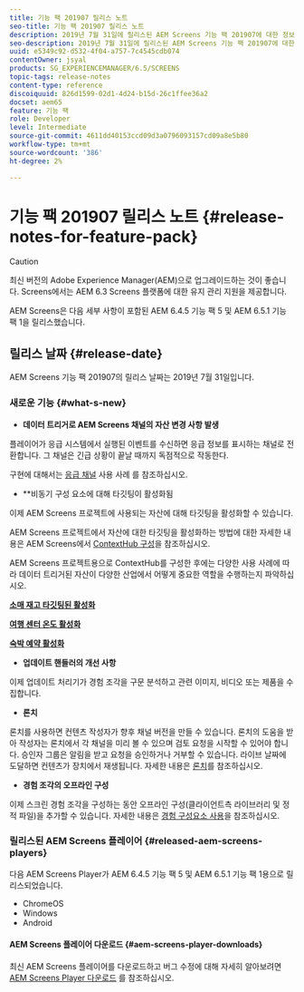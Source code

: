 ```yaml
---
title: 기능 팩 201907 릴리스 노트
seo-title: 기능 팩 201907 릴리스 노트
description: 2019년 7월 31일에 릴리스된 AEM Screens 기능 팩 201907에 대한 정보를 보려면 이 페이지를 따르십시오.
seo-description: 2019년 7월 31일에 릴리스된 AEM Screens 기능 팩 201907에 대한 정보를 보려면 이 페이지를 따르십시오.
uuid: e5349c92-d532-4f04-a757-7c4545cdb074
contentOwner: jsyal
products: SG_EXPERIENCEMANAGER/6.5/SCREENS
topic-tags: release-notes
content-type: reference
discoiquuid: 826d1599-02d1-4d24-b15d-26c1ffee36a2
docset: aem65
feature: 기능 팩
role: Developer
level: Intermediate
source-git-commit: 4611dd40153ccd09d3a0796093157cd09a8e5b80
workflow-type: tm+mt
source-wordcount: '386'
ht-degree: 2%

---
```



# 기능 팩 201907 릴리스 노트 {#release-notes-for-feature-pack}

>[!CAUTION]
>
>최신 버전의 Adobe Experience Manager(AEM)으로 업그레이드하는 것이 좋습니다. Screens에서는 AEM 6.3 Screens 플랫폼에 대한 유지 관리 지원을 제공합니다.

AEM Screens은 다음 세부 사항이 포함된 AEM 6.4.5 기능 팩 5 및 AEM 6.5.1 기능 팩 1을 릴리스했습니다.

## 릴리스 날짜 {#release-date}

AEM Screens 기능 팩 201907의 릴리스 날짜는 2019년 7월 31일입니다.

### 새로운 기능 {#what-s-new}

* **데이터 트리거로 AEM Screens 채널의 자산 변경 사항 발생**

플레이어가 응급 시스템에서 실행된 이벤트를 수신하면 응급 정보를 표시하는 채널로 전환합니다. 그 채널은 긴급 상황이 끝날 때까지 독점적으로 작동한다.

구현에 대해서는 [응급 채널](emergency-channel.md) 사용 사례 를 참조하십시오.

* **비동기 구성 요소에 대해 타깃팅이 활성화됨

이제 AEM Screens 프로젝트에 사용되는 자산에 대해 타깃팅을 활성화할 수 있습니다.

AEM Screens 프로젝트에서 자산에 대한 타깃팅을 활성화하는 방법에 대한 자세한 내용은 AEM Screens에서 [ContextHub 구성](configuring-context-hub.md)을 참조하십시오.

AEM Screens 프로젝트용으로 ContextHub를 구성한 후에는 다양한 사용 사례에 따라 데이터 트리거된 자산이 다양한 산업에서 어떻게 중요한 역할을 수행하는지 파악하십시오.

**[소매 재고 타깃팅된 활성화](retail-inventory-activation.md)**

**[여행 센터 온도 활성화](local-temperature-activation.md)**

**[숙박 예약 활성화](hospitality-reservation-activation.md)**

* **업데이트 핸들러의 개선 사항**

이제 업데이트 처리기가 경험 조각을 구문 분석하고 관련 이미지, 비디오 또는 제품을 수집합니다.

* **론치**

론치를 사용하면 컨텐츠 작성자가 향후 채널 버전을 만들 수 있습니다. 론치의 도움을 받아 작성자는 론치에서 각 채널을 미리 볼 수 있으며 검토 요청을 시작할 수 있어야 합니다. 승인자 그룹은 알림을 받고 요청을 승인하거나 거부할 수 있습니다. 라이브 날짜에 도달하면 컨텐츠가 장치에서 재생됩니다.
자세한 내용은 [론치](launches.md)를 참조하십시오.

* **경험 조각의 오프라인 구성**

이제 스크린 경험 조각을 구성하는 동안 오프라인 구성(클라이언트측 라이브러리 및 정적 파일)을 추가할 수 있습니다. 자세한 내용은 [경험 구성요소 사용](experience-fragments-in-screens.md)을 참조하십시오.

### 릴리스된 AEM Screens 플레이어 {#released-aem-screens-players}

다음 AEM Screens Player가 AEM 6.4.5 기능 팩 5 및 AEM 6.5.1 기능 팩 1용으로 릴리스되었습니다.

* ChromeOS
* Windows
* Android

#### AEM Screens 플레이어 다운로드 {#aem-screens-player-downloads}

최신 AEM Screens 플레이어를 다운로드하고 버그 수정에 대해 자세히 알아보려면 [AEM Screens Player 다운로드](https://download.macromedia.com/screens/) 를 참조하십시오.

